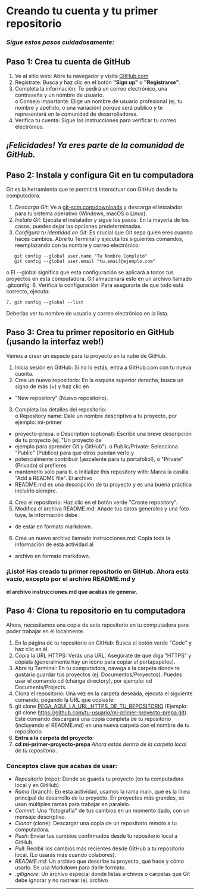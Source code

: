 # Creando tu cuenta y tu primer repositorio
### *Sigue estos pasos cuidadosamente:*
## **Paso 1: Crea tu cuenta de GitHub**
1. Ve al sitio web: Abre tu navegador y visita [GitHub.com](https://github.com/)
2. Regístrate: Busca y haz clic en el botón **"Sign up"** o **"Registrarse"**. 
3. Completa la información: Te pedirá un correo electrónico, una contraseña y un nombre de usuario.  
o Consejo importante: Elige un nombre de usuario profesional (ej. tu nombre y apellido, o 
una variación) porque será público y te representará en la comunidad de desarrolladores. 
4. Verifica tu cuenta: Sigue las instrucciones para verificar tu correo electrónico. 
## *¡Felicidades! Ya eres parte de la comunidad de GitHub.* 
## **Paso 2: Instala y configura Git en tu computadora**
Git es la herramienta que te permitirá interactuar con GitHub desde tu computadora. 
1. *Descarga Git*: Ve a [git-scm.com/downloads](https://git-scm.com/downloads) y descarga el instalador para tu sistema operativo 
(Windows, macOS o Linux). 
2. *Instala Git*: Ejecuta el instalador y sigue los pasos. En la mayoría de los casos, puedes dejar las 
opciones predeterminadas. 
3. *Configura tu identidad en Git*: Es crucial que Git sepa quién eres cuando haces cambios. Abre tu 
Terminal  y ejecuta los siguientes comandos, reemplazando con tu nombre y correo electrónico:  
```
   git config --global user.name "Tu Nombre Completo"
   git config --global user.email "tu.email@ejemplo.com"
   ```
o El --global significa que esta configuración se aplicará a todos tus proyectos en esta 
computadora. Git almacenará esto en un archivo llamado .gitconfig. 
6. Verifica la configuración: Para asegurarte de que todo está correcto, ejecuta: 
```
7. git config --global --list
```
Deberías ver tu nombre de usuario y correo electrónico en la lista. 
  ## **Paso 3: Crea tu primer repositorio en GitHub (¡usando la interfaz web!)** 
Vamos a crear un espacio para tu proyecto en la nube de GitHub. 
1. Inicia sesión en GitHub: Si no lo estás, entra a GitHub.com con tu nueva cuenta. 
2. Crea un nuevo repositorio: En la esquina superior derecha, busca un signo de más (+) y haz clic en 
- "New repository" (Nuevo repositorio). 
3. Completa los detalles del repositorio:  
 o Repository name: Dale un nombre descriptivo a tu proyecto, por ejemplo: mi-primer
- proyecto-prepa. 
 o Description (optional): Escribe una breve descripción de tu proyecto (ej. "Un proyecto de 
- ejemplo para aprender Git y GitHub"). 
 o Public/Private: Selecciona "Public" (Público) para que otros puedan verlo y 
- potencialmente contribuir (¡excelente para tu portafolio!), o "Private" (Privado) si prefieres 
- mantenerlo solo para ti. 
 o Initialize this repository with: Marca la casilla "Add a README file". El archivo 
- README.md es una descripción de tu proyecto y es una buena práctica incluirlo siempre. 
4. Crea el repositorio: Haz clic en el botón verde "Create repository". 
5. Modifica el archivo README.md: Añade tus datos generales y una foto tuya, la información debe 
- de estar en formato markdown. 
6. Crea un nuevo archivo llamado instrucciones.md: Copia toda la información de esta actividad al 
- archivo en formato markdown. 
### **¡Listo! Has creado tu primer repositorio en GitHub. Ahora está vacío, excepto por el archivo README.md y** 
**el archivo instrucciones.md que acabas de generar.** 
## **Paso 4: Clona tu repositorio en tu computadora**
Ahora, necesitamos una copia de este repositorio en tu computadora para poder trabajar en él localmente. 
1. En la página de tu repositorio en GitHub: Busca el botón verde "Code" y haz clic en él. 
2. Copia la URL HTTPS: Verás una URL. Asegúrate de que diga "HTTPS" y cópiala (generalmente 
hay un icono para copiar al portapapeles). 
3. Abre tu Terminal: En tu computadora, navega a la carpeta donde te gustaría guardar tus proyectos 
(ej. Documentos/Proyectos). Puedes usar el comando cd (change directory), por ejemplo: cd 
Documents/Projects. 
4. Clona el repositorio: Una vez en la carpeta deseada, ejecuta el siguiente comando, pegando la URL 
que copiaste:  
5. git clone [PEGA_AQUÍ_LA_URL_HTTPS_DE_TU_REPOSITORIO](https://github.com/AaronYepez/PrimerWork/tree/main) 
(Ejemplo: git clone https://github.com/tu-usuario/mi-primer-proyecto-prepa.git). Este comando 
descargará una copia completa de tu repositorio (incluyendo el README.md) en una nueva carpeta 
con el nombre de tu repositorio. 
6. **Entra a la carpeta del proyecto**:  
7. **cd mi-primer-proyecto-prepa** 
*Ahora estás dentro de la carpeta local de tu repositorio*. 
### **Conceptos clave que acabas de usar:** 
-  *Repositorio* (repo): Donde se guarda tu proyecto (en tu computadora local y en GitHub). 
-  *Rama* (branch): En esta actividad, usamos la rama main, que es la línea principal de desarrollo de tu 
proyecto. En proyectos más grandes, se usan múltiples ramas para trabajar en paralelo. 
-  *Commit*: Una "fotografía" de tus cambios en un momento dado, con un mensaje descriptivo. 
-  *Clonar* (clone): Descargar una copia de un repositorio remoto a tu computadora. 
-  *Push*: Enviar tus cambios confirmados desde tu repositorio local a GitHub. 
-  *Pull*: Recibir los cambios más recientes desde GitHub a tu repositorio local. (Lo usarás más cuando 
colabores). 
 -  *README.md*: Un archivo que describe tu proyecto, qué hace y cómo usarlo. Se usa Markdown 
para darle formato. 
-  *.gitignore*: Un archivo especial donde listas archivos o carpetas que Git debe ignorar y no rastrear 
(ej. archivo
---
